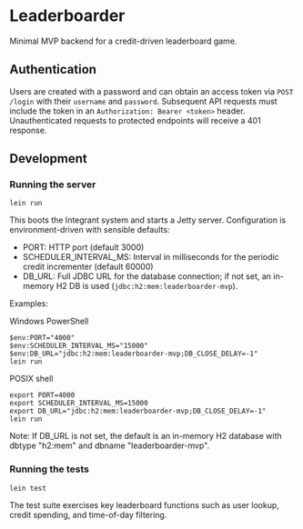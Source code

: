 # Leaderboarder

Minimal MVP backend for a credit-driven leaderboard game.

## Authentication

Users are created with a password and can obtain an access token via
`POST /login` with their `username` and `password`. Subsequent API requests
must include the token in an `Authorization: Bearer <token>` header.
Unauthenticated requests to protected endpoints will receive a 401 response.

## Development

### Running the server

```
lein run
```

This boots the Integrant system and starts a Jetty server. Configuration is environment-driven with sensible defaults:

- PORT: HTTP port (default 3000)
- SCHEDULER_INTERVAL_MS: Interval in milliseconds for the periodic credit incrementer (default 60000)
- DB_URL: Full JDBC URL for the database connection; if not set, an in-memory H2 DB is used (`jdbc:h2:mem:leaderboarder-mvp`).

Examples:

Windows PowerShell
```
$env:PORT="4000"
$env:SCHEDULER_INTERVAL_MS="15000"
$env:DB_URL="jdbc:h2:mem:leaderboarder-mvp;DB_CLOSE_DELAY=-1"
lein run
```

POSIX shell
```
export PORT=4000
export SCHEDULER_INTERVAL_MS=15000
export DB_URL="jdbc:h2:mem:leaderboarder-mvp;DB_CLOSE_DELAY=-1"
lein run
```

Note: If DB_URL is not set, the default is an in-memory H2 database with dbtype "h2:mem" and dbname "leaderboarder-mvp".

### Running the tests

```
lein test
```

The test suite exercises key leaderboard functions such as user lookup,
credit spending, and time-of-day filtering.

